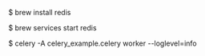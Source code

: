 $ brew install redis

$ brew services start redis

$ celery -A celery_example.celery worker --loglevel=info